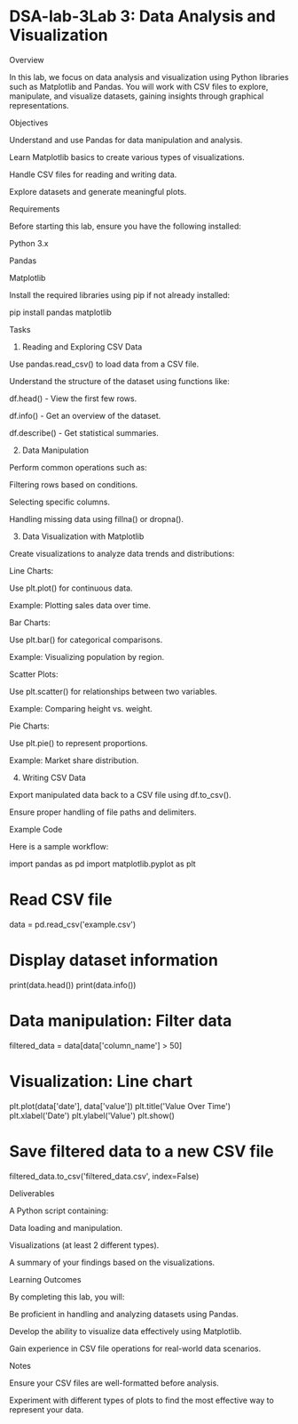 # DSA-lab-3Lab 3: Data Analysis and Visualization

Overview

In this lab, we focus on data analysis and visualization using Python libraries such as Matplotlib and Pandas. You will work with CSV files to explore, manipulate, and visualize datasets, gaining insights through graphical representations.

Objectives

Understand and use Pandas for data manipulation and analysis.

Learn Matplotlib basics to create various types of visualizations.

Handle CSV files for reading and writing data.

Explore datasets and generate meaningful plots.

Requirements

Before starting this lab, ensure you have the following installed:

Python 3.x

Pandas

Matplotlib

Install the required libraries using pip if not already installed:

pip install pandas matplotlib

Tasks

1. Reading and Exploring CSV Data

Use pandas.read_csv() to load data from a CSV file.

Understand the structure of the dataset using functions like:

df.head() - View the first few rows.

df.info() - Get an overview of the dataset.

df.describe() - Get statistical summaries.

2. Data Manipulation

Perform common operations such as:

Filtering rows based on conditions.

Selecting specific columns.

Handling missing data using fillna() or dropna().

3. Data Visualization with Matplotlib

Create visualizations to analyze data trends and distributions:

Line Charts:

Use plt.plot() for continuous data.

Example: Plotting sales data over time.

Bar Charts:

Use plt.bar() for categorical comparisons.

Example: Visualizing population by region.

Scatter Plots:

Use plt.scatter() for relationships between two variables.

Example: Comparing height vs. weight.

Pie Charts:

Use plt.pie() to represent proportions.

Example: Market share distribution.

4. Writing CSV Data

Export manipulated data back to a CSV file using df.to_csv().

Ensure proper handling of file paths and delimiters.

Example Code

Here is a sample workflow:

import pandas as pd
import matplotlib.pyplot as plt

# Read CSV file
data = pd.read_csv('example.csv')

# Display dataset information
print(data.head())
print(data.info())

# Data manipulation: Filter data
filtered_data = data[data['column_name'] > 50]

# Visualization: Line chart
plt.plot(data['date'], data['value'])
plt.title('Value Over Time')
plt.xlabel('Date')
plt.ylabel('Value')
plt.show()

# Save filtered data to a new CSV file
filtered_data.to_csv('filtered_data.csv', index=False)

Deliverables

A Python script containing:

Data loading and manipulation.

Visualizations (at least 2 different types).

A summary of your findings based on the visualizations.

Learning Outcomes

By completing this lab, you will:

Be proficient in handling and analyzing datasets using Pandas.

Develop the ability to visualize data effectively using Matplotlib.

Gain experience in CSV file operations for real-world data scenarios.

Notes

Ensure your CSV files are well-formatted before analysis.

Experiment with different types of plots to find the most effective way to represent your data.
